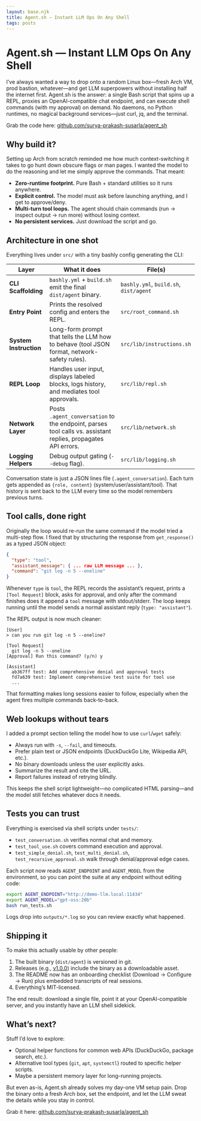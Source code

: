 ```yaml
---
layout: base.njk
title: Agent.sh — Instant LLM Ops On Any Shell
tags: posts
---
```


# Agent.sh — Instant LLM Ops On Any Shell

I’ve always wanted a way to drop onto a random Linux box—fresh Arch VM, prod bastion, whatever—and get LLM superpowers without installing half the internet first. Agent.sh is the answer: a single Bash script that spins up a REPL, proxies an OpenAI-compatible chat endpoint, and can execute shell commands (with my approval) on demand. No daemons, no Python runtimes, no magical background services—just curl, jq, and the terminal.

Grab the code here: [github.com/surya-prakash-susarla/agent_sh](https://github.com/surya-prakash-susarla/agent_sh)

## Why build it?

Setting up Arch from scratch reminded me how much context-switching it takes to go hunt down obscure flags or man pages. I wanted the model to do the reasoning and let me simply approve the commands. That meant:

- **Zero-runtime footprint.** Pure Bash + standard utilities so it runs anywhere.
- **Explicit control.** The model must ask before launching anything, and I get to approve/deny.
- **Multi-turn tool loops.** The agent should chain commands (run → inspect output → run more) without losing context.
- **No persistent services.** Just download the script and go.

## Architecture in one shot

Everything lives under `src/` with a tiny bashly config generating the CLI:

| Layer | What it does | File(s) |
|-------|--------------|---------|
| **CLI Scaffolding** | `bashly.yml` + `build.sh` emit the final `dist/agent` binary. | `bashly.yml`, `build.sh`, `dist/agent` |
| **Entry Point** | Prints the resolved config and enters the REPL. | `src/root_command.sh` |
| **System Instruction** | Long-form prompt that tells the LLM how to behave (tool JSON format, network-safety rules). | `src/lib/instructions.sh` |
| **REPL Loop** | Handles user input, displays labeled blocks, logs history, and mediates tool approvals. | `src/lib/repl.sh` |
| **Network Layer** | Posts `.agent_conversation` to the endpoint, parses tool calls vs. assistant replies, propagates API errors. | `src/lib/network.sh` |
| **Logging Helpers** | Debug output gating (`--debug` flag). | `src/lib/logging.sh` |

Conversation state is just a JSON lines file (`.agent_conversation`). Each turn gets appended as `{role, content}` (system/user/assistant/tool). That history is sent back to the LLM every time so the model remembers previous turns.

## Tool calls, done right

Originally the loop would re-run the same command if the model tried a multi-step flow. I fixed that by structuring the response from `get_response()` as a typed JSON object:

```json
{
  "type": "tool",
  "assistant_message": { ... raw LLM message ... },
  "command": "git log -n 5 --oneline"
}
```

Whenever `type` is `tool`, the REPL records the assistant’s request, prints a `[Tool Request]` block, asks for approval, and only after the command finishes does it append a `tool` message with stdout/stderr. The loop keeps running until the model sends a normal assistant reply (`type: "assistant"`).

The REPL output is now much cleaner:

```
[User]
> can you run git log -n 5 --oneline?

[Tool Request]
  git log -n 5 --oneline
[Approval] Run this command? (y/n) y

[Assistant]
  ab367ff test: Add comprehensive denial and approval tests
  fd7a639 test: Implement comprehensive test suite for tool use
  ...
```

That formatting makes long sessions easier to follow, especially when the agent fires multiple commands back-to-back.

## Web lookups without tears

I added a prompt section telling the model how to use `curl`/`wget` safely:

- Always run with `-s`, `--fail`, and timeouts.
- Prefer plain text or JSON endpoints (DuckDuckGo Lite, Wikipedia API, etc.).
- No binary downloads unless the user explicitly asks.
- Summarize the result and cite the URL.
- Report failures instead of retrying blindly.

This keeps the shell script lightweight—no complicated HTML parsing—and the model still fetches whatever docs it needs.

## Tests you can trust

Everything is exercised via shell scripts under `tests/`:

- `test_conversation.sh` verifies normal chat and memory.
- `test_tool_use.sh` covers command execution and approval.
- `test_simple_denial.sh`, `test_multi_denial.sh`, `test_recursive_approval.sh` walk through denial/approval edge cases.

Each script now reads `AGENT_ENDPOINT` and `AGENT_MODEL` from the environment, so you can point the suite at any endpoint without editing code:

```bash
export AGENT_ENDPOINT="http://demo-llm.local:11434"
export AGENT_MODEL="gpt-oss:20b"
bash run_tests.sh
```

Logs drop into `outputs/*.log` so you can review exactly what happened.

## Shipping it

To make this actually usable by other people:

1. The built binary (`dist/agent`) is versioned in git.
2. Releases (e.g., [v1.0.0](https://github.com/surya-prakash-susarla/agent_sh/releases/tag/v1.0.0)) include the binary as a downloadable asset.
3. The README now has an onboarding checklist (Download → Configure → Run) plus embedded transcripts of real sessions.
4. Everything’s MIT-licensed.

The end result: download a single file, point it at your OpenAI-compatible server, and you instantly have an LLM shell sidekick.

## What’s next?

Stuff I’d love to explore:

- Optional helper functions for common web APIs (DuckDuckGo, package search, etc.).
- Alternative tool types (`git`, `apt`, `systemctl`) routed to specific helper scripts.
- Maybe a persistent memory layer for long-running projects.

But even as-is, Agent.sh already solves my day-one VM setup pain. Drop the binary onto a fresh Arch box, set the endpoint, and let the LLM sweat the details while you stay in control.

Grab it here: [github.com/surya-prakash-susarla/agent_sh](https://github.com/surya-prakash-susarla/agent_sh)
